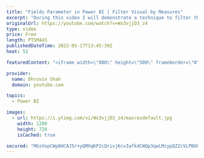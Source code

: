```yaml
---
title: "Fields Parameter in Power BI | Filter Visual by Measures"
excerpt: "During this video I will demonstrate a technique to filter the visuals by measures. We will talk about a new feature - Fields Parameter in Power BI.  Field parameters will allow users to dynamically change the measures or dimensions being analyzed within a report. This feature can help your end-users"
originalUrl: https://youtube.com/watch?v=Wx3vjjD3_z4
type: video
price: Free
length: PT5M44S
publishedDateTime: 2022-05-17T13:45:39Z
heat: 52

featuredContent: "<iframe width=\"800\" height=\"500\" frameborder=\"0\" src=\"https://www.youtube.com/embed/Wx3vjjD3_z4\" allow=\"accelerometer; autoplay; encrypted-media; gyroscope; picture-in-picture\" allowfullscreen></iframe>"

provider:
  name: Dhruvin Shah
  domain: youtube.com

topics:
  - Power BI

images:
  - url: https://i.ytimg.com/vi/Wx3vjjD3_z4/maxresdefault.jpg
    width: 1280
    height: 720
    isCached: true

secured: "MGsVopCWp8HCAJ5r+yQMXqKP2cQrivj6cvIwfkdCWQp3qwLMzypQZZcVLPBUO2DoqIRRMqe451uu1bNJ0oZ7Rsdaxa5dKFM8DmxbXBagqF15grSUgI0gN6Qi9ed3LUx/yZthB+1STpeHzpPKvpKjniAKdhaJuZllQf4f6JJjrd+ni3Zl3G5pYPkAhywQdpElw3tbyyciZnr99sYGqhqeYGzo2G4QIEuwR/BvOef5Rwg37atxas1p1z8JnaUZR6dJgII4FGoDN60GaEqQEC59yh2aOhs9mYvNWv3zPx1+hSe/QOpYLLlVsS/GtgmF3Yj17LGk328r0gZxCaaep3sMRzx5tRoue8CNh62pWdEjMmZKug4suoo93TbUI1ywwf4JimclKFHIv9vuchtsBFbjARz8IzGiie2lrwFVC++ehZI=;4/8NrmCP1IwG5j8bxibyVg=="
---
```


